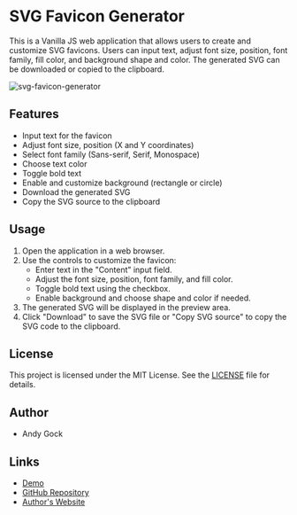 # SVG Favicon Generator

This is a Vanilla JS web application that allows users to create and customize SVG favicons. Users can input text, adjust font size, position, font family, fill color, and background shape and color. The generated SVG can be downloaded or copied to the clipboard.

![svg-favicon-generator](https://github.com/user-attachments/assets/96095860-3759-4d29-94a6-de4fb7751328)

## Features

- Input text for the favicon
- Adjust font size, position (X and Y coordinates)
- Select font family (Sans-serif, Serif, Monospace)
- Choose text color
- Toggle bold text
- Enable and customize background (rectangle or circle)
- Download the generated SVG
- Copy the SVG source to the clipboard

## Usage

1. Open the application in a web browser.
2. Use the controls to customize the favicon:
   - Enter text in the "Content" input field.
   - Adjust the font size, position, font family, and fill color.
   - Toggle bold text using the checkbox.
   - Enable background and choose shape and color if needed.
3. The generated SVG will be displayed in the preview area.
4. Click "Download" to save the SVG file or "Copy SVG source" to copy the SVG code to the clipboard.

## License

This project is licensed under the MIT License. See the [LICENSE](LICENSE) file for details.

## Author

- Andy Gock

## Links

- [Demo](https://svg.gock.net/)
- [GitHub Repository](https://github.com/andygock/svg-favicon-generator/)
- [Author's Website](https://gock.net/)
